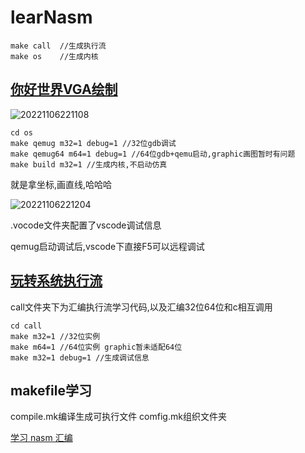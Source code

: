 # learNasm

```shell
make call  //生成执行流
make os    //生成内核
```

## [你好世界VGA绘制](https://blog.ours1984.top/posts/sets/)

![20221106221108](https://pic.ours1984.top/img/20221106221108.png!shuiyin)

```shell
cd os
make qemug m32=1 debug=1 //32位gdb调试
make qemug64 m64=1 debug=1 //64位gdb+qemu启动,graphic画图暂时有问题
make build m32=1 //生成内核,不启动仿真
```

就是拿坐标,画直线,哈哈哈

![20221106221204](https://pic.ours1984.top/img/20221106221204.png!shuiyin)

.vocode文件夹配置了vscode调试信息

qemug启动调试后,vscode下直接F5可以远程调试

## [玩转系统执行流](https://blog.ours1984.top/posts/enterl/)

call文件夹下为汇编执行流学习代码,以及汇编32位64位和c相互调用

```shell
cd call
make m32=1 //32位实例
make m64=1 //64位实例 graphic暂未适配64位
make m32=1 debug=1 //生成调试信息
```

## makefile学习

compile.mk编译生成可执行文件
comfig.mk组织文件夹

[学习 nasm 汇编](https://blog.ours1984.top/posts/huibian/)

